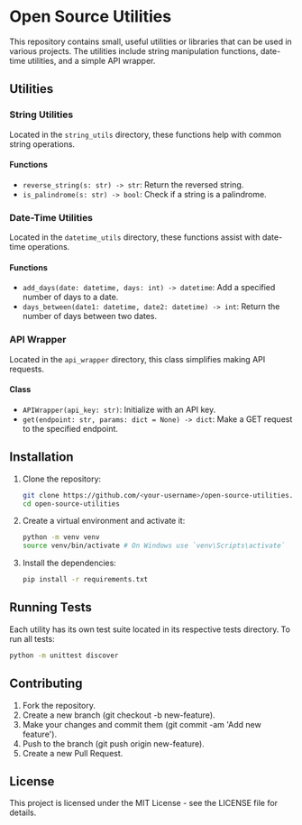 # Open Source Utilities

This repository contains small, useful utilities or libraries that can be used in various projects. The utilities include string manipulation functions, date-time utilities, and a simple API wrapper.

## Utilities

### String Utilities

Located in the `string_utils` directory, these functions help with common string operations.

#### Functions

- `reverse_string(s: str) -> str`: Return the reversed string.
- `is_palindrome(s: str) -> bool`: Check if a string is a palindrome.

### Date-Time Utilities

Located in the `datetime_utils` directory, these functions assist with date-time operations.

#### Functions

- `add_days(date: datetime, days: int) -> datetime`: Add a specified number of days to a date.
- `days_between(date1: datetime, date2: datetime) -> int`: Return the number of days between two dates.

### API Wrapper

Located in the `api_wrapper` directory, this class simplifies making API requests.

#### Class

- `APIWrapper(api_key: str)`: Initialize with an API key.
- `get(endpoint: str, params: dict = None) -> dict`: Make a GET request to the specified endpoint.

## Installation

1. Clone the repository:
   ```sh
   git clone https://github.com/<your-username>/open-source-utilities.git
   cd open-source-utilities
2. Create a virtual environment and activate it:
   ```sh
   python -m venv venv
   source venv/bin/activate # On Windows use `venv\Scripts\activate`
   
3. Install the dependencies:
   ```sh
   pip install -r requirements.txt
   
## Running Tests
Each utility has its own test suite located in its respective tests directory. To run all tests:
  ```sh
python -m unittest discover
```
## Contributing
1. Fork the repository.
2. Create a new branch (git checkout -b new-feature).
3. Make your changes and commit them (git commit -am 'Add new feature').
4. Push to the branch (git push origin new-feature).
5. Create a new Pull Request.

## License
This project is licensed under the MIT License - see the LICENSE file for details.
